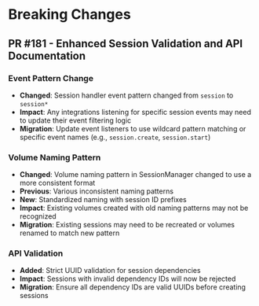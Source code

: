 # Breaking Changes

## PR #181 - Enhanced Session Validation and API Documentation

### Event Pattern Change
- **Changed**: Session handler event pattern changed from `session` to `session*`
- **Impact**: Any integrations listening for specific session events may need to update their event filtering logic
- **Migration**: Update event listeners to use wildcard pattern matching or specific event names (e.g., `session.create`, `session.start`)

### Volume Naming Pattern
- **Changed**: Volume naming pattern in SessionManager changed to use a more consistent format
- **Previous**: Various inconsistent naming patterns
- **New**: Standardized naming with session ID prefixes
- **Impact**: Existing volumes created with old naming patterns may not be recognized
- **Migration**: Existing sessions may need to be recreated or volumes renamed to match new pattern

### API Validation
- **Added**: Strict UUID validation for session dependencies
- **Impact**: Sessions with invalid dependency IDs will now be rejected
- **Migration**: Ensure all dependency IDs are valid UUIDs before creating sessions